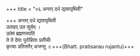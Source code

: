+++
title = "०६ अन्तर् दधे द्यावापृथिवी"

+++
अन्तर् दधे द्यावापृथिवी  
उताहर् उत सूर्यम् ।  
उतेमं ब्रह्मणस्पतिं  
ते ते देवाः पुरोहिताः प्रतीचीः  
कृत्याः प्रतिसरैर् अजन्तु ॥ +++(Bhatt. pratisarau rujantu)+++